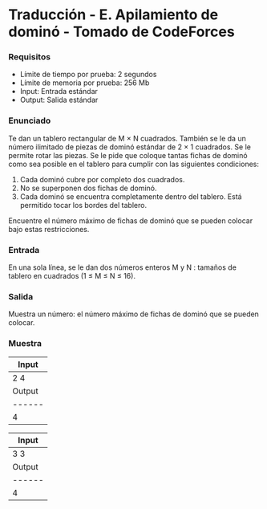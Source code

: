 # Traducción - E. Apilamiento de dominó - Tomado de CodeForces

### Requisitos
- Límite de tiempo por prueba: 2 segundos
- Límite de memoria por prueba: 256 Mb
- Input: Entrada estándar
- Output: Salida estándar

### Enunciado
Te dan un tablero rectangular de M × N cuadrados. También se le da un número ilimitado de piezas de dominó estándar de 2 × 1 cuadrados. Se le permite rotar las piezas. Se le pide que coloque tantas fichas de dominó como sea posible en el tablero para cumplir con las siguientes condiciones:

1. Cada dominó cubre por completo dos cuadrados.
2. No se superponen dos fichas de dominó.
3. Cada dominó se encuentra completamente dentro del tablero. Está permitido tocar los bordes del tablero.

Encuentre el número máximo de fichas de dominó que se pueden colocar bajo estas restricciones.

### Entrada
En una sola línea, se le dan dos números enteros M y N : tamaños de tablero en cuadrados (1 ≤ M ≤ N ≤ 16).

### Salida
Muestra un número: el número máximo de fichas de dominó que se pueden colocar.

### Muestra
| Input |
| ----- |
| 2 4 |
| Output |
| ------ |
| 4 |

| Input |
| ----- |
| 3 3 |
| Output |
| ------ |
| 4 |